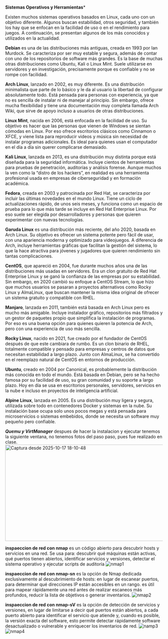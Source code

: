 **Sistemas Operativos y Herramientas***

Existen muchos sistemas operativos basados en Linux, cada uno con un objetivo diferente. Algunos buscan estabilidad, otros seguridad, y también los hay que se enfocan en la facilidad de uso o en el rendimiento para juegos. A continuación, se presentan algunos de los más conocidos y utilizados en la actualidad.

**Debian** es una de las distribuciones más antiguas, creada en 1993 por Ian Murdock. Se caracteriza por ser muy estable y segura, además de contar con uno de los repositorios de software más grandes. Es la base de muchas otras distribuciones como Ubuntu, Kali o Linux Mint. Suele utilizarse en servidores y en investigación, precisamente porque es confiable y no se rompe con facilidad.

**Arch Linux**, lanzado en 2002, es muy diferente. Es una distribución minimalista que parte de lo básico y le da al usuario la libertad de configurar absolutamente todo. Está pensada para personas con experiencia, ya que no es sencilla de instalar ni de manejar al principio. Sin embargo, ofrece mucha flexibilidad y tiene una documentación muy completa llamada Arch Wiki, que sirve de apoyo incluso a usuarios de otras distribuciones.

**Linux Mint**, nacida en 2006, está enfocada en la facilidad de uso. Su objetivo es hacer que las personas que vienen de Windows se sientan cómodas en Linux. Por eso ofrece escritorios clásicos como Cinnamon o XFCE, y viene lista para reproducir videos y música sin necesidad de instalar programas adicionales. Es ideal para quienes usan el computador en el día a día sin querer complicarse demasiado.

**Kali Linux**, lanzada en 2013, es una distribución muy distinta porque está diseñada para la seguridad informática. Incluye cientos de herramientas para pruebas de penetración, auditorías y análisis forense. Aunque muchos la ven como la “distro de los hackers”, en realidad es una herramienta profesional usada en empresas de ciberseguridad y en formación académica.

**Fedora**, creada en 2003 y patrocinada por Red Hat, se caracteriza por incluir las últimas novedades en el mundo Linux. Tiene un ciclo de actualizaciones rápido, de unos seis meses, y funciona como un espacio de prueba para lo que más tarde se incluye en Red Hat Enterprise Linux. Por eso suele ser elegida por desarrolladores y personas que quieren experimentar con nuevas tecnologías.

**Garuda Linux** es una distribución más reciente, del año 2020, basada en Arch Linux. Su objetivo es ofrecer un sistema potente pero fácil de usar, con una apariencia moderna y optimizado para videojuegos. A diferencia de Arch, incluye herramientas gráficas que facilitan la gestión del sistema, lo que la hace atractiva para jóvenes y jugadores que quieren rendimiento sin tantas complicaciones.

**CentOS**, que apareció en 2004, fue durante muchos años una de las distribuciones más usadas en servidores. Era un clon gratuito de Red Hat Enterprise Linux y se ganó la confianza de las empresas por su estabilidad. Sin embargo, en 2020 cambió su enfoque a CentOS Stream, lo que hizo que muchos usuarios se pasaran a proyectos alternativos como Rocky Linux y AlmaLinux, que buscan mantener la misma idea original de ofrecer un sistema gratuito y compatible con RHEL.

**Manjaro**, lanzada en 2011, también está basada en Arch Linux pero es mucho más amigable. Incluye instalador gráfico, repositorios más filtrados y un gestor de paquetes propio que simplifica la instalación de programas. Por eso es una buena opción para quienes quieren la potencia de Arch, pero con una experiencia de uso más sencilla.

**Rocky Linux**, nacido en 2021, fue creado por el fundador de CentOS después de que este cambiara de rumbo. Es un clon binario de RHEL, totalmente compatible y pensado para empresas y centros de datos que necesitan estabilidad a largo plazo. Junto con AlmaLinux, se ha convertido en el reemplazo natural de CentOS en entornos de producción.

**Ubuntu**, creado en 2004 por Canonical, es probablemente la distribución más conocida en todo el mundo. Está basada en Debian, pero se ha hecho famosa por su facilidad de uso, su gran comunidad y su soporte a largo plazo. Hoy en día se usa en escritorios personales, servidores, servicios en la nube e incluso en proyectos de inteligencia artificial.

**Alpine Linux**, lanzada en 2005. Es una distribución muy ligera y segura, utilizada sobre todo en contenedores Docker y sistemas en la nube. Su instalación base ocupa solo unos pocos megas y está pensada para microservicios o sistemas embebidos, donde se necesita un software muy pequeño pero confiable.


***Quemu y VirtManager***
despues de hacer la instalacion y ejecutar tenemos la siguiente ventana, no tenemos fotos del paso paso, pues fue realizado en clase.
<img width="1409" height="308" alt="Captura desde 2025-10-17 18-10-48" src="https://github.com/user-attachments/assets/42997219-f90b-4d3e-b0b3-0d0805acfa96" />

**inspaeccion de red con nmap**
es un código abierto para descubrir hosts y servicios en una red. Se usa para: descubrir qué máquinas están activas, qué puertos tienen abiertos, identificar servicios y versiones, detectar el sistema operativo y ejecutar scripts de auditoría
![nmap1](https://github.com/user-attachments/assets/60cbe43b-5ffe-4758-b9b5-11c65131181a)

**inspaeccion de red con nmap-sn**
es la opción de Nmap dedicada exclusivamente al descubrimiento de hosts: en lugar de escanear puertos, para determinar qué direcciones IP están  accesibles en un rango. es útil para mapear rápidamente una red antes de realizar escaneos más profundos, reducir la lista de objetivos o generar inventarios.
![nmap2](https://github.com/user-attachments/assets/3dcdee96-701d-4673-aec5-39e421e63513)

**inspaeccion de red con nmap-sV**
es la opción de detección de servicios y versiones, en lugar de limitarse a decir qué puertos están abiertos, a cada puerto abierto para identificar el servicio que atiende y, cuando es posible, la versión exacta del software, esto permite detectar rápidamente software desactualizado o vulnerable y enriquecer los inventarios de red.
![namp3](https://github.com/user-attachments/assets/911e5a57-8516-494a-a827-b878946f5ad9)
![nmap4](https://github.com/user-attachments/assets/0dbbba2e-84a7-4f8f-aae5-03f24ae2af06)


